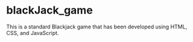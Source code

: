 # blackJack_game
This is a standard Blackjack game that has been developed using HTML, CSS, and JavaScript.
